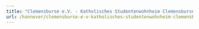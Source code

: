 ```yaml
---
title: "Clemensburse e.V. - Katholisches Studentenwohnheim Clemensburse;Mimis Nagelstudio"
url: /hannover/clemensburse-e-v-katholisches-studentenwohnheim-clemensburse-mimis-nagelstudio/
---
```

